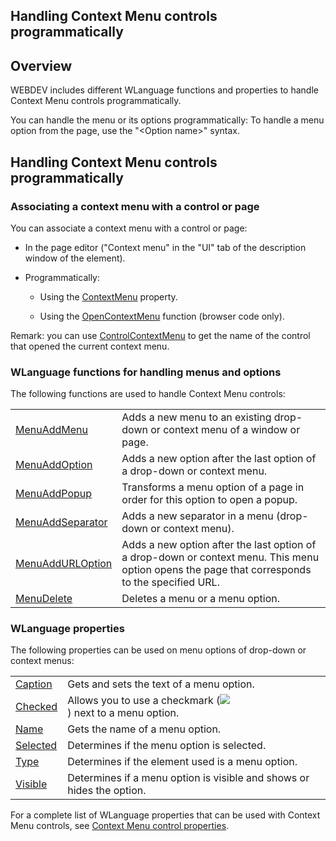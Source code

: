 
## Handling Context Menu controls programmatically
			

<a name="NOTE1"></a>
<a name="NOTE1_1"></a>


## Overview
<a name="overview_ELTTEXTE000136"></a>
WEBDEV includes different WLanguage functions and properties to handle Context Menu controls programmatically.

You can handle the menu or its options programmatically: To handle a menu option from the page, use the "&lt;Option name&gt;" syntax.





## Handling Context Menu controls programmatically
<a name="handling_context_menu_controls_programmatically_ELTTEXTE000160"></a>


### Associating a context menu with a control or page 
<a name="associating_context_menu_with_control_page_ELTPARAGRAPHE000017"></a>

You can associate a context menu with a control or page: 

- In the page editor ("Context menu" in the "UI" tab of the description window of the element). 

- Programmatically: 

	- Using the [ContextMenu](../Proprietes/2510077.md) property. 

	- Using the [OpenContextMenu](../WDLang1/3025029.md) function (browser code only). 







Remark: you can use [ControlContextMenu](../WDLang1/3025012.md) to get the name of the control that opened the current context menu. 






### WLanguage functions for handling menus and options
<a name="wlanguage_functions_for_handling_menus_and_options_ELTPARAGRAPHE000041"></a>The following functions are used to handle Context Menu controls: 



|   |   |
| --- | --- |
| [MenuAddMenu](../WDLang1/1000017266.md) | Adds a new menu to an existing drop-down or context menu of a window or page. |
| [MenuAddOption](../WDLang1/1000017262.md) | Adds a new option after the last option of a drop-down or context menu. |
| [MenuAddPopup](../WDLang1/1000020583.md) | Transforms a menu option of a page in order for this option to open a popup. |
| [MenuAddSeparator](../WDLang1/1000017270.md) | Adds a new separator in a menu (drop-down or context menu). |
| [MenuAddURLOption](../WDLang1/1000018529.md) | Adds a new option after the last option of a drop-down or context menu. This menu option opens the page that corresponds to the specified URL. |
| [MenuDelete](../WDLang1/3038058.md) | Deletes a menu or a menu option. |








### WLanguage properties
<a name="wlanguage_properties_ELTPARAGRAPHE000048"></a>

The following properties can be used on menu options of drop-down or context menus: 


|   |   |
| --- | --- |
| [Caption](../Proprietes/2510053.md) | Gets and sets the text of a menu option. |
| [Checked](../Proprietes/2510019.md) | Allows you to use a checkmark (![](https://doc.pcsoft.fr/en-US/images/image.awp?langid=3&name=MenuCtxMarque.gif)<br>) next to a menu option. |
| [Name](../Proprietes/2510082.md) | Gets the name of a menu option. |
| [Selected](../Proprietes/2510112.md) | Determines if the menu option is selected. |
| [Type](../Proprietes/2510131.md) | Determines if the element used is a menu option. |
| [Visible](../Proprietes/2510138.md) | Determines if a menu option is visible and shows or hides the option. |





For a complete list of WLanguage properties that can be used with Context Menu controls, see [Context Menu control properties](../WDChamp/1410087223.md).


